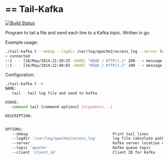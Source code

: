 ==
Tail-Kafka
==
[![Build Status](https://travis-ci.org/mguindin/tail-kafka.svg?branch=master)](https://travis-ci.org/mguindin/tail-kafka)

Program to tail a file and send each line to a Kafka topic.  Written in go.

Example usage:

```sh
./tail-kafka t --debug --logdir /var/log/apache2/access_log --server localhost:9092 --topic apache --client "client_id"
> connected
::1 - - [16/May/2014:21:39:25 -0400] "HEAD / HTTP/1.1" 200 - > message sent
::1 - - [16/May/2014:22:40:02 -0400] "HEAD / HTTP/1.1" 200 - > message sent
```

Configuration:
```sh
./tail-kafka t -h
NAME:
   tail - tail log file and send to kafka

USAGE:
   command tail [command options] [arguments...]

DESCRIPTION:


OPTIONS:
   --debug                                      Print tail lines
   --logdir '/var/log/apache2/access_log'       log file (absolute path)
   --server                                     Kafka server location with port `localhost:9092`
   --topic 'apache'                             Kafka queue topic
   --client 'client_id'                         Client ID for Kafka
```
